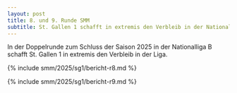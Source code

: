 ```yaml
---
layout: post
title: 8. und 9. Runde SMM
subtitle: St. Gallen 1 schafft in extremis den Verbleib in der Nationalliga B
---
```


In der Doppelrunde zum Schluss der Saison 2025 in der Nationalliga B schafft St. Gallen 1 in extremis den Verbleib in
der Liga.

{% include smm/2025/sg1/bericht-r8.md %}

{% include smm/2025/sg1/bericht-r9.md %}

<style>
table th, table td:nth-of-type(4) {
    white-space: nowrap;
}
</style>
